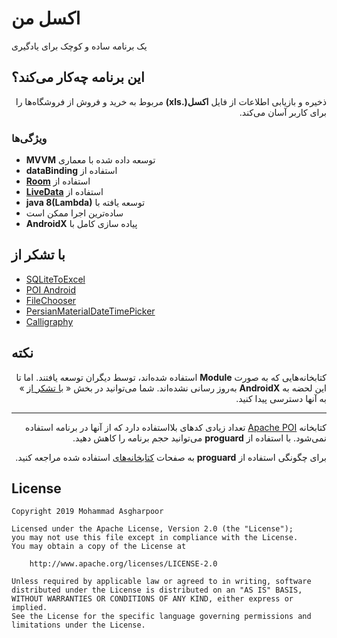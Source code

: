 # اکسل من
یک برنامه ساده و کوچک برای یادگیری

## این برنامه چه‌کار می‌کند؟
<p dir="rtl">ذخیره و بازیابی اطلاعات از فایل 
	<b>اکسل(.xls)</b> 
	مربوط به خرید و فروش از فروشگاه‌ها را برای کاربر آسان می‌کند.</p>

### ویژگی‌ها
- **MVVM** توسعه داده شده با معماری
- **dataBinding** استفاده از
- **[Room](https://developer.android.com/training/data-storage/room)** استفاده از
- **[LiveData](https://developer.android.com/topic/libraries/architecture/livedata)** استفاده از
- **java 8(Lambda)** توسعه یافته با
- ساده‌ترین اجرا ممکن است
- **AndroidX** پیاده سازی کامل با

## با تشکر از
- [SQLiteToExcel](https://github.com/androidmads/SQLite2XL)
- [POI Android](https://github.com/SUPERCILEX/poi-android)
- [FileChooser](https://github.com/alexgasparyan/rxfilechooser)
- [PersianMaterialDateTimePicker](https://github.com/mohamad-amin/PersianMaterialDateTimePicker)
- [Calligraphy](https://github.com/InflationX/Calligraphy)

## نکته
<p dir="rtl">
کتابخانه‌هایی که به صورت 
<b>Module</b> 
استفاده شده‌اند، توسط دیگران توسعه یافتند. اما تا این لحضه به 
<b>AndroidX</b> 
به‌روز رسانی نشده‌اند. شما می‌توانید در بخش « 
<a href="https://github.com/MAmmad-eAMin/MyExcel#%D8%A8%D8%A7-%D8%AA%D8%B4%DA%A9%D8%B1-%D8%A7%D8%B2">با تشکر از</a> » 
به آنها دسترسی پیدا کنید.
</p>

-----------

<p dir="rtl">
کتابخانه 
<a href="https://github.com/MAmmad-eAMin/MyExcel/blob/7ab51e2b914f065338e8e855f27555bf54f96608/app/build.gradle#L84">Apache POI</a>
تعداد زیادی کدهای بلااستفاده دارد که از آنها در برنامه استفاده نمی‌شود. با استفاده از 
<b>proguard</b> 
می‌توانید حجم برنامه را کاهش دهید.
</p>

<p dir="rtl">برای چگونگی استفاده از  
<b>proguard</b> 
به صفحات 
<a href="https://github.com/MAmmad-eAMin/MyExcel#%D8%A8%D8%A7-%D8%AA%D8%B4%DA%A9%D8%B1-%D8%A7%D8%B2">کتابخانه‌های</a>  
استفاده شده مراجعه کنید.
</p>

## License
	Copyright 2019 Mohammad Asgharpoor

	Licensed under the Apache License, Version 2.0 (the "License");
	you may not use this file except in compliance with the License.
	You may obtain a copy of the License at

	    http://www.apache.org/licenses/LICENSE-2.0

	Unless required by applicable law or agreed to in writing, software
	distributed under the License is distributed on an "AS IS" BASIS,
	WITHOUT WARRANTIES OR CONDITIONS OF ANY KIND, either express or implied.
	See the License for the specific language governing permissions and
	limitations under the License.
